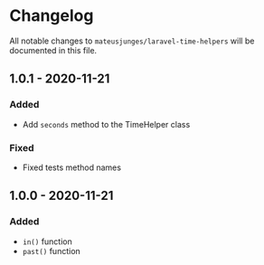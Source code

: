 # Changelog

All notable changes to `mateusjunges/laravel-time-helpers` will be documented in this file.


## 1.0.1 - 2020-11-21
### Added
- Add `seconds` method to the TimeHelper class
### Fixed
- Fixed tests method names

## 1.0.0 - 2020-11-21
### Added
- `in()` function
- `past()` function